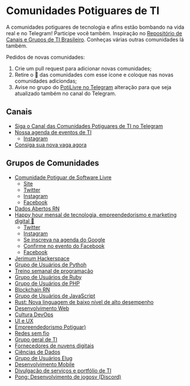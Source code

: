 Comunidades Potiguares de TI
=============

A comunidades potiguares de tecnologia e afins estão bombando na vida real e no Telegram! Participe você também.
Inspiração no [Repositório de Canais e Grupos de TI Brasileiro](https://github.com/alexmoreno/telegram-br). Conheças várias outras comunidades lá também.


Pedidos de novas comunidades:

1. Crie um pull request para adicionar novas comunidades;
2. Retire o :triangular_flag_on_post: das comunidades com esse ícone e coloque nas novas comunidades adiciondas;
3. Avise no grupo do [PotiLivre no Telegram](http://t.me/potilivre) alteração para que seja atualizado também no canal do Telegram.

## Canais

- [Siga o Canal das Comunidades Potiguares de TI no Telegram](https://t.me/tipotiguar)
- [Nossa agenda de eventos de TI](http://t.me/agendatirn)
  - [Instagram](https://www.instagram.com/agendatipotiguar/)
- [Consiga sua nova vaga agora](http://t.me/VagasTIRN)

## Grupos de Comunidades
  - [Comunidade Potiguar de Software Livre](http://t.me/potilivre)
    - [Site](https://potilivre.org/)
    - [Twitter](http://www.twitter.com/potilivre)
    - [Instagram](https://www.instagram.com/potilivre_/)
    - [Facebook](https://www.facebook.com/PotiLivre)    
  - [Dados Abertos RN](http://t.me/dadosabertosrn)
  - [Happy hour mensal de tecnologia, empreendedorismo e marketing digital 🍻](http://t.me/brejatec)   
    - [Twitter](https://twitter.com/brejatec)
    - [Instagram](https://www.instagram.com/brejatec/)
    - [Se inscreva na agenda do Google](http://bit.ly/BrejaTecCalendario)
    - [Confirme no evento do Facebook](http://bitly.com/BrejaTecFBE)
    - [Facebook](https://www.facebook.com/brejatec/)    
  - [Jerimum Hackerspace](http://t.me/jerimumhs)
  - [Grupo de Usuários de Pythoh](http://t.me/grupyrn)
  - [Treino semanal de programação](http://t.me/dojonatal)
  - [Grupo de Usuários de Ruby](http://t.me/ruby_rn)
  - [Grupo de Usuários de PHP](http://t.me/phprn)
  - [Blockchain RN](http://t.me/blockchainrn)
  - [Grupo de Usuários de JavaScript](http://t.me/natal_js)
  - [Rust: Nova linguagem de baixo nível de alto desempenho](http://t.me/rustpoti)
  - [Desenvolvimento Web](http://t.me/webdevrn)
  - [Cultura DevOps](http://t.me/devopsrn)
  - [UI e UX](http://t.me/uiuxrn)
  - [Empreendedorismo Potiguar)](http://t.me/jerimumvalley)
  - [Redes sem fio](http://t.me/darkwaves_group)
  - [Grupo geral de TI](http://t.me/TIdoRN)
  - [Fornecedores de nuvens digitais](http://t.me/nuvensrn)
  - [Ciências de Dados](http://t.me/cienciadedadosRN)
  - [Grupo de Usuários Elug](http://t.me/ElugRN)
  - [Desenvolvimento Mobile](http://t.me/MobileDevRN)
  - [Divulgação de serviços e portfólio de TI](http://t.me/RN_DivulgServsTI )
  - [Pong: Desenvolvimento de jogosv (Discord)](https://discordapp.com/invite/Nj44AKA)

